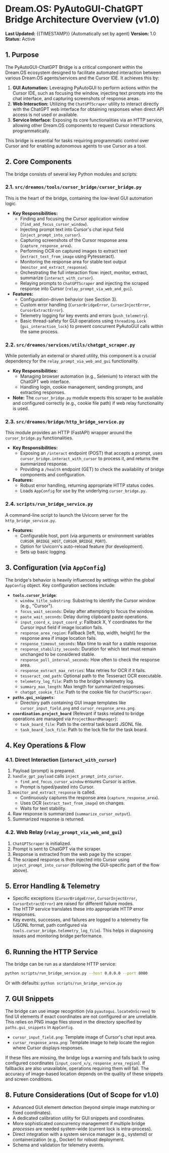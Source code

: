 # Dream.OS: PyAutoGUI-ChatGPT Bridge Architecture Overview (v1.0)

**Last Updated:** {{TIMESTAMP}} (Automatically set by agent)
**Version:** 1.0
**Status:** Active

## 1. Purpose

The PyAutoGUI-ChatGPT Bridge is a critical component within the Dream.OS ecosystem designed to facilitate automated interaction between various Dream.OS agents/services and the Cursor IDE. It achieves this by:

1.  **GUI Automation:** Leveraging PyAutoGUI to perform actions within the Cursor IDE, such as focusing the window, injecting text prompts into the chat interface, and capturing screenshots of response areas.
2.  **Web Interaction:** Utilizing the `ChatGPTScraper` utility to interact directly with the ChatGPT web interface for obtaining responses when direct API access is not used or available.
3.  **Service Interface:** Exposing its core functionalities via an HTTP service, allowing other Dream.OS components to request Cursor interactions programmatically.

This bridge is essential for tasks requiring programmatic control over Cursor and for enabling autonomous agents to use Cursor as a tool.

## 2. Core Components

The bridge consists of several key Python modules and scripts:

### 2.1. `src/dreamos/tools/cursor_bridge/cursor_bridge.py`

This is the heart of the bridge, containing the low-level GUI automation logic.

*   **Key Responsibilities:**
    *   Finding and focusing the Cursor application window (`find_and_focus_cursor_window`).
    *   Injecting prompt text into Cursor's chat input field (`inject_prompt_into_cursor`).
    *   Capturing screenshots of the Cursor response area (`capture_response_area`).
    *   Performing OCR on captured images to extract text (`extract_text_from_image` using Pytesseract).
    *   Monitoring the response area for stable text output (`monitor_and_extract_response`).
    *   Orchestrating the full interaction flow: inject, monitor, extract, summarize (`interact_with_cursor`).
    *   Relaying prompts to `ChatGPTScraper` and injecting the scraped response into Cursor (`relay_prompt_via_web_and_gui`).
*   **Features:**
    *   Configuration-driven behavior (see Section 3).
    *   Custom error handling (`CursorBridgeError`, `CursorInjectError`, `CursorExtractError`).
    *   Telemetry logging for key events and errors (`push_telemetry`).
    *   Basic thread-safety for GUI operations using `threading.Lock` (`gui_interaction_lock`) to prevent concurrent PyAutoGUI calls within the same process.

### 2.2. `src/dreamos/services/utils/chatgpt_scraper.py`

While potentially an external or shared utility, this component is a crucial dependency for the `relay_prompt_via_web_and_gui` functionality.

*   **Key Responsibilities:**
    *   Managing browser automation (e.g., Selenium) to interact with the ChatGPT web interface.
    *   Handling login, cookie management, sending prompts, and extracting responses.
*   **Note:** The `cursor_bridge.py` module expects this scraper to be available and configured correctly (e.g., cookie file path) if web relay functionality is used.

### 2.3. `src/dreamos/bridge/http_bridge_service.py`

This module provides an HTTP (FastAPI) wrapper around the `cursor_bridge.py` functionalities.

*   **Key Responsibilities:**
    *   Exposing an `/interact` endpoint (POST) that accepts a prompt, uses `cursor_bridge.interact_with_cursor` to process it, and returns the summarized response.
    *   Providing a `/health` endpoint (GET) to check the availability of bridge components and configuration.
*   **Features:**
    *   Robust error handling, returning appropriate HTTP status codes.
    *   Loads `AppConfig` for use by the underlying `cursor_bridge.py`.

### 2.4. `scripts/run_bridge_service.py`

A command-line script to launch the Uvicorn server for the `http_bridge_service.py`.

*   **Features:**
    *   Configurable host, port (via arguments or environment variables `CURSOR_BRIDGE_HOST`, `CURSOR_BRIDGE_PORT`).
    *   Option for Uvicorn's auto-reload feature (for development).
    *   Sets up basic logging.

## 3. Configuration (via `AppConfig`)

The bridge's behavior is heavily influenced by settings within the global `AppConfig` object. Key configuration sections include:

*   **`tools.cursor_bridge`**:
    *   `window_title_substring`: Substring to identify the Cursor window (e.g., "Cursor").
    *   `focus_wait_seconds`: Delay after attempting to focus the window.
    *   `paste_wait_seconds`: Delay during clipboard paste operations.
    *   `input_coord_x`, `input_coord_y`: Fallback X, Y coordinates for the Cursor input field if image location fails.
    *   `response_area_region`: Fallback [left, top, width, height] for the response area if image location fails.
    *   `response_timeout_seconds`: Max time to wait for a stable response.
    *   `response_stability_seconds`: Duration for which text must remain unchanged to be considered stable.
    *   `response_poll_interval_seconds`: How often to check the response area.
    *   `response_extract_max_retries`: Max retries for OCR if it fails.
    *   `tesseract_cmd_path`: Optional path to the Tesseract OCR executable.
    *   `telemetry_log_file`: Path to the bridge's telemetry log.
    *   `summary_max_length`: Max length for summarized responses.
    *   `chatgpt_cookie_file`: Path to the cookie file for `ChatGPTScraper`.
*   **`paths.gui_snippets`**:
    *   Directory path containing GUI image templates like `cursor_input_field.png` and `cursor_response_area.png`.
*   **`coordination.project_board`** (Relevant if tasks related to bridge operations are managed via `ProjectBoardManager`):
    *   `task_board_file`: Path to the central task board JSONL file.
    *   `task_board_lock_file`: Path to the lock file for the task board.

## 4. Key Operations & Flow

### 4.1. Direct Interaction (`interact_with_cursor`)

1.  Payload (prompt) is prepared.
2.  `handle_gpt_payload` calls `inject_prompt_into_cursor`.
    *   `find_and_focus_cursor_window` ensures Cursor is active.
    *   Prompt is typed/pasted into Cursor.
3.  `monitor_and_extract_response` is called.
    *   Continuously captures the response area (`capture_response_area`).
    *   Uses OCR (`extract_text_from_image`) on changes.
    *   Waits for text stability.
4.  Raw response is summarized (`summarize_cursor_output`).
5.  Summarized response is returned.

### 4.2. Web Relay (`relay_prompt_via_web_and_gui`)

1.  `ChatGPTScraper` is initialized.
2.  Prompt is sent to ChatGPT via the scraper.
3.  Response is extracted from the web page by the scraper.
4.  The scraped response is then injected into Cursor using `inject_prompt_into_cursor` (following the GUI-specific part of the flow above).

## 5. Error Handling & Telemetry

*   Specific exceptions (`CursorBridgeError`, `CursorInjectError`, `CursorExtractError`) are raised for different failure modes.
*   The HTTP service translates these into appropriate HTTP error responses.
*   Key events, successes, and failures are logged to a telemetry file (JSONL format, path configured via `tools.cursor_bridge.telemetry_log_file`). This helps in diagnosing issues and monitoring bridge performance.

## 6. Running the HTTP Service

The bridge can be run as a standalone HTTP service:

```bash
python scripts/run_bridge_service.py --host 0.0.0.0 --port 8000
```
Or with defaults: `python scripts/run_bridge_service.py`

## 7. GUI Snippets

The bridge can use image recognition (via `pyautogui.locateOnScreen`) to find UI elements if exact coordinates are not configured or are unreliable. This relies on PNG image files stored in the directory specified by `paths.gui_snippets` in `AppConfig`.

*   `cursor_input_field.png`: Template image of Cursor's chat input area.
*   `cursor_response_area.png`: Template image to help locate the region where Cursor displays responses.

If these files are missing, the bridge logs a warning and falls back to using configured coordinates (`input_coord_x/y`, `response_area_region`). If fallbacks are also unavailable, operations requiring them will fail. The accuracy of image-based location depends on the quality of these snippets and screen conditions.

## 8. Future Considerations (Out of Scope for v1.0)

*   Advanced GUI element detection (beyond simple image matching or fixed coordinates).
*   A dedicated calibration utility for GUI snippets and coordinates.
*   More sophisticated concurrency management if multiple bridge *processes* are needed system-wide (current lock is intra-process).
*   Direct integration with a system service manager (e.g., systemd) or containerization (e.g., Docker) for robust deployment.
*   Schema and validation for telemetry events. 